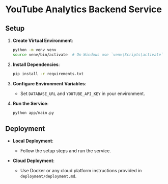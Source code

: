 # YouTube Analytics Backend Service

## Setup

1. **Create Virtual Environment**:
    ```sh
    python -m venv venv
    source venv/bin/activate  # On Windows use `venv\Scripts\activate`
    ```

2. **Install Dependencies**:
    ```sh
    pip install -r requirements.txt
    ```

3. **Configure Environment Variables**:
    - Set `DATABASE_URL` and `YOUTUBE_API_KEY` in your environment.

4. **Run the Service**:
    ```sh
    python app/main.py
    ```

## Deployment

- **Local Deployment**:
    - Follow the setup steps and run the service.

- **Cloud Deployment**:
    - Use Docker or any cloud platform instructions provided in `deployment/deployment.md`.
